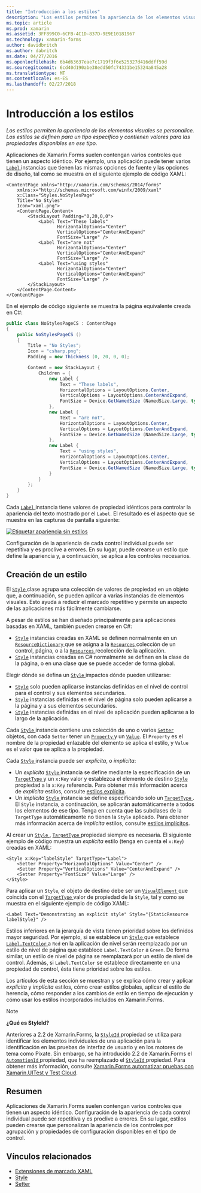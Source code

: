 ```yaml
---
title: "Introducción a los estilos"
description: "Los estilos permiten la apariencia de los elementos visuales se personalice. Los estilos se definen para un tipo específico y contienen valores para las propiedades disponibles en ese tipo."
ms.topic: article
ms.prod: xamarin
ms.assetid: 3FF899C0-6CFB-4C1D-837D-9E9E10181967
ms.technology: xamarin-forms
author: davidbritch
ms.author: dabritch
ms.date: 04/27/2016
ms.openlocfilehash: 6b4d63637eae7c1719f3f6e525327d416ddff59d
ms.sourcegitcommit: 6cd40d190abe38edd50fc74331be15324a845a28
ms.translationtype: MT
ms.contentlocale: es-ES
ms.lasthandoff: 02/27/2018
---
```

# <a name="introduction-to-styles"></a>Introducción a los estilos

_Los estilos permiten la apariencia de los elementos visuales se personalice. Los estilos se definen para un tipo específico y contienen valores para las propiedades disponibles en ese tipo._

Aplicaciones de Xamarin.Forms suelen contengan varios controles que tienen un aspecto idéntico. Por ejemplo, una aplicación puede tener varios [ `Label` ](https://developer.xamarin.com/api/type/Xamarin.Forms.Label/) instancias que tienen las mismas opciones de fuente y las opciones de diseño, tal como se muestra en el siguiente ejemplo de código XAML:

```xaml
<ContentPage xmlns="http://xamarin.com/schemas/2014/forms"
    xmlns:x="http://schemas.microsoft.com/winfx/2009/xaml"
    x:Class="Styles.NoStylesPage"
    Title="No Styles"
    Icon="xaml.png">
    <ContentPage.Content>
        <StackLayout Padding="0,20,0,0">
            <Label Text="These labels"
                   HorizontalOptions="Center"
                   VerticalOptions="CenterAndExpand"
                   FontSize="Large" />
            <Label Text="are not"
                   HorizontalOptions="Center"
                   VerticalOptions="CenterAndExpand"
                   FontSize="Large" />
            <Label Text="using styles"
                   HorizontalOptions="Center"
                   VerticalOptions="CenterAndExpand"
                   FontSize="Large" />
        </StackLayout>
    </ContentPage.Content>
</ContentPage>
```

En el ejemplo de código siguiente se muestra la página equivalente creada en C#:

```csharp
public class NoStylesPageCS : ContentPage
{
    public NoStylesPageCS ()
    {
        Title = "No Styles";
        Icon = "csharp.png";
        Padding = new Thickness (0, 20, 0, 0);

        Content = new StackLayout {
            Children = {
                new Label {
                    Text = "These labels",
                    HorizontalOptions = LayoutOptions.Center,
                    VerticalOptions = LayoutOptions.CenterAndExpand,
                    FontSize = Device.GetNamedSize (NamedSize.Large, typeof(Label))
                },
                new Label {
                    Text = "are not",
                    HorizontalOptions = LayoutOptions.Center,
                    VerticalOptions = LayoutOptions.CenterAndExpand,
                    FontSize = Device.GetNamedSize (NamedSize.Large, typeof(Label))
                },
                new Label {
                    Text = "using styles",
                    HorizontalOptions = LayoutOptions.Center,
                    VerticalOptions = LayoutOptions.CenterAndExpand,
                    FontSize = Device.GetNamedSize (NamedSize.Large, typeof(Label))
                }
            }
        };
    }
}
```

Cada [ `Label` ](https://developer.xamarin.com/api/type/Xamarin.Forms.Label/) instancia tiene valores de propiedad idénticos para controlar la apariencia del texto mostrado por el `Label`. El resultado es el aspecto que se muestra en las capturas de pantalla siguiente:

[![](introduction-images/no-styles.png "Etiquetar apariencia sin estilos")](introduction-images/no-styles-large.png "apariencia sin estilos de columna de etiqueta")

Configuración de la apariencia de cada control individual puede ser repetitiva y es proclive a errores. En su lugar, puede crearse un estilo que define la apariencia y, a continuación, se aplica a los controles necesarios.

## <a name="creating-a-style"></a>Creación de un estilo

El [ `Style` ](https://developer.xamarin.com/api/type/Xamarin.Forms.Style/) clase agrupa una colección de valores de propiedad en un objeto que, a continuación, se pueden aplicar a varias instancias de elementos visuales. Esto ayuda a reducir el marcado repetitivo y permite un aspecto de las aplicaciones más fácilmente cambiarse.

A pesar de estilos se han diseñado principalmente para aplicaciones basadas en XAML, también pueden crearse en C#:

- [`Style`](https://developer.xamarin.com/api/type/Xamarin.Forms.Style/) instancias creadas en XAML se definen normalmente en un [ `ResourceDictionary` ](https://developer.xamarin.com/api/type/Xamarin.Forms.ResourceDictionary/) que se asigna a la [ `Resources` ](https://developer.xamarin.com/api/property/Xamarin.Forms.VisualElement.Resources/) colección de un control, página, o a la [ `Resources` ](https://developer.xamarin.com/api/property/Xamarin.Forms.Application.Resources/) recolección de la aplicación.
- [`Style`](https://developer.xamarin.com/api/type/Xamarin.Forms.Style/) instancias creadas en C# normalmente se definen en la clase de la página, o en una clase que se puede acceder de forma global.

Elegir dónde se defina un [ `Style` ](https://developer.xamarin.com/api/type/Xamarin.Forms.Style/) impactos dónde pueden utilizarse:

- [`Style`](https://developer.xamarin.com/api/type/Xamarin.Forms.Style/) solo pueden aplicarse instancias definidas en el nivel de control para el control y sus elementos secundarios.
- [`Style`](https://developer.xamarin.com/api/type/Xamarin.Forms.Style/) instancias definidas en el nivel de página solo pueden aplicarse a la página y a sus elementos secundarios.
- [`Style`](https://developer.xamarin.com/api/type/Xamarin.Forms.Style/) instancias definidas en el nivel de aplicación pueden aplicarse a lo largo de la aplicación.

Cada [ `Style` ](https://developer.xamarin.com/api/type/Xamarin.Forms.Style/) instancia contiene una colección de uno o varios [ `Setter` ](https://developer.xamarin.com/api/type/Xamarin.Forms.Setter/) objetos, con cada `Setter` tener un [ `Property` ](https://developer.xamarin.com/api/property/Xamarin.Forms.Setter.Property/) y un [`Value`](https://developer.xamarin.com/api/property/Xamarin.Forms.Setter.Value/). El `Property` es el nombre de la propiedad enlazable del elemento se aplica el estilo, y `Value` es el valor que se aplica a la propiedad.

Cada [ `Style` ](https://developer.xamarin.com/api/type/Xamarin.Forms.Style/) instancia puede ser *explícita*, o *implícita*:

- Un *explícita* [ `Style` ](https://developer.xamarin.com/api/type/Xamarin.Forms.Style/) instancia se define mediante la especificación de un [ `TargetType` ](https://developer.xamarin.com/api/property/Xamarin.Forms.Style.TargetType/) y un `x:Key` valor y establezca el elemento de destino [ `Style` ](https://developer.xamarin.com/api/property/Xamarin.Forms.VisualElement.Style/) propiedad a la `x:Key` referencia. Para obtener más información acerca de *explícita* estilos, consulte [estilos explícita](~/xamarin-forms/user-interface/styles/explicit.md).
- Un *implícita* [ `Style` ](https://developer.xamarin.com/api/type/Xamarin.Forms.Style/) instancia se define especificando solo un [ `TargetType` ](https://developer.xamarin.com/api/property/Xamarin.Forms.Style.TargetType/). El `Style` instancia, a continuación, se aplicarán automáticamente a todos los elementos de ese tipo. Tenga en cuenta que las subclases de la `TargetType` automáticamente no tienen la `Style` aplicado. Para obtener más información acerca de *implícita* estilos, consulte [estilos implícitos](~/xamarin-forms/user-interface/styles/implicit.md).

Al crear un [ `Style` ](https://developer.xamarin.com/api/type/Xamarin.Forms.Style/), [ `TargetType` ](https://developer.xamarin.com/api/property/Xamarin.Forms.Style.TargetType/) propiedad siempre es necesaria. El siguiente ejemplo de código muestra un *explícita* estilo (tenga en cuenta el `x:Key`) creadas en XAML:

```xaml
<Style x:Key="labelStyle" TargetType="Label">
    <Setter Property="HorizontalOptions" Value="Center" />
    <Setter Property="VerticalOptions" Value="CenterAndExpand" />
    <Setter Property="FontSize" Value="Large" />
</Style>
```

Para aplicar un `Style`, el objeto de destino debe ser un [ `VisualElement` ](https://developer.xamarin.com/api/type/Xamarin.Forms.VisualElement/) que coincida con el [ `TargetType` ](https://developer.xamarin.com/api/property/Xamarin.Forms.Style.TargetType/) valor de propiedad de la `Style`, tal y como se muestra en el siguiente ejemplo de código XAML:

```xaml
<Label Text="Demonstrating an explicit style" Style="{StaticResource labelStyle}" />
```

Estilos inferiores en la jerarquía de vista tienen prioridad sobre los definidos mayor seguridad. Por ejemplo, si se establece un [ `Style` ](https://developer.xamarin.com/api/type/Xamarin.Forms.Style/) que establece [ `Label.TextColor` ](https://developer.xamarin.com/api/property/Xamarin.Forms.Label.TextColor/) a `Red` en la aplicación de nivel serán reemplazado por un estilo de nivel de página que establece `Label.TextColor` a `Green`. De forma similar, un estilo de nivel de página se reemplazará por un estilo de nivel de control. Además, si `Label.TextColor` se establece directamente en una propiedad de control, ésta tiene prioridad sobre los estilos.

Los artículos de esta sección se muestran y se explica cómo crear y aplicar *explícita* y *implícita* estilos, cómo crear estilos globales, aplicar el estilo de herencia, cómo responder a los cambios de estilo en tiempo de ejecución y cómo usar los estilos incorporados incluidos en Xamarin.Forms.

> [!NOTE]
> **¿Qué es StyleId?**
>
> Anteriores a 2.2 de Xamarin.Forms, la [ `StyleId` ](https://developer.xamarin.com/api/property/Xamarin.Forms.Element.StyleId/) propiedad se utiliza para identificar los elementos individuales de una aplicación para la identificación en las pruebas de interfaz de usuario y en los motores de tema como Pixate. Sin embargo, se ha introducido 2.2 de Xamarin.Forms el [ `AutomationId` ](https://developer.xamarin.com/api/property/Xamarin.Forms.Element.AutomationId/) propiedad, que ha reemplazado el [ `StyleId` ](https://developer.xamarin.com/api/property/Xamarin.Forms.Element.StyleId/) propiedad. Para obtener más información, consulte [Xamarin.Forms automatizar pruebas con Xamarin.UITest y Test Cloud](~/xamarin-forms/deploy-test/uitest-and-test-cloud.md).

## <a name="summary"></a>Resumen

Aplicaciones de Xamarin.Forms suelen contengan varios controles que tienen un aspecto idéntico. Configuración de la apariencia de cada control individual puede ser repetitiva y es proclive a errores. En su lugar, estilos pueden crearse que personalizan la apariencia de los controles por agrupación y propiedades de configuración disponibles en el tipo de control.


## <a name="related-links"></a>Vínculos relacionados

- [Extensiones de marcado XAML](~/xamarin-forms/xaml/xaml-basics/xaml-markup-extensions.md)
- [Style](https://developer.xamarin.com/api/type/Xamarin.Forms.Style/)
- [Setter](https://developer.xamarin.com/api/type/Xamarin.Forms.Setter/)
